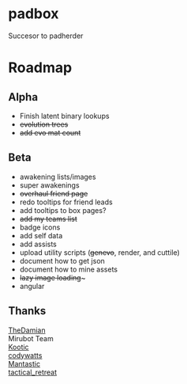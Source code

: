 # padbox
Succesor to padherder

Roadmap
=======
Alpha
------
  * Finish latent binary lookups
  * ~~evolution trees~~
  * ~~add evo mat count~~

Beta
----
  * awakening lists/images
  * super awakenings
  * ~~overhaul friend page~~
  * redo tooltips for friend leads
  * add tooltips to box pages?
  * ~~add my teams list~~
  * badge icons
  * add self data
  * add assists
  * upload utility scripts (~~genevo~~, render, and cuttile)
  * document how to get json
  * document how to mine assets
  * ~~lazy image loading~~~
  * angular

Thanks
------
[TheDamian](https://www.perlmonks.org/?node_id=1232118)  
Mirubot Team  
[Kootic](https://github.com/kiootic/pad-resources)  
[codywatts](https://github.com/codywatts/Puzzle-and-Dragons-Texture-Tool)  
[Mantastic](https://mantasticpad.com/)  
[tactical_retreat](https://www.reddit.com/r/PuzzleAndDragons/comments/b91d0d/unknown_monster_data_json_fields/)  
